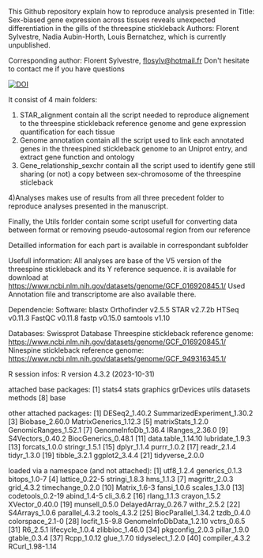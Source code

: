This Github repository explain how to reproduce analysis presented in 
Title: Sex-biased gene expression across tissues reveals unexpected differentiation in the gills of the threespine stickleback
Authors: Florent Sylvestre, Nadia Aubin-Horth, Louis Bernatchez,
which is currently unpublished.

Corresponding author: Florent Sylvestre, flosylv@hotmail.fr
Don't hesitate to contact me if you have questions

[![DOI](https://zenodo.org/badge/787045413.svg)](https://zenodo.org/doi/10.5281/zenodo.11477975)



It consist of 4 main folders:

1) STAR_alignment contain all the script needed to reproduce alignement to the threespine stickleback reference genome and gene expression quantification for each tissue
2) Genome annotation contain all the script used to link each annotated genes in the threespined stickleback genome to an Uniprot entry, and extract gene function and ontology
3) Gene_relationship_sexchr contain all the script used to identify gene still sharing (or not) a copy between sex-chromosome of the threespine sticleback

4)Analyses makes use of results from all three precedent folder to reproduce analyses presented in the manuscript.

Finally, the Utils forlder contain some script usefull for converting data between format or removing pseudo-autosomal region from our reference

Detailled information for each part is available in correspondant subfolder


Usefull information:
All analyses are base of the V5 version of the threespine stickleback and its Y reference sequence.
it is available for download at https://www.ncbi.nlm.nih.gov/datasets/genome/GCF_016920845.1/
Used Annotation file and transcriptome are also available there.

Dependencie:
Software:
blastx
Orthofinder v2.5.5
STAR v2.7.2b
HTSeq v0.11.3
FastQC v0.11.8
fastp v0.15.0
samtools  v1.10

Databases:
Swissprot Database
Threespine stickleback reference genome: https://www.ncbi.nlm.nih.gov/datasets/genome/GCF_016920845.1/
Ninespine stickleback reference genome: https://www.ncbi.nlm.nih.gov/datasets/genome/GCF_949316345.1/

R session infos:
R version 4.3.2 (2023-10-31)

attached base packages:
[1] stats4    stats     graphics  grDevices utils     datasets  methods
[8] base

other attached packages:
 [1] DESeq2_1.40.2               SummarizedExperiment_1.30.2
 [3] Biobase_2.60.0              MatrixGenerics_1.12.3
 [5] matrixStats_1.2.0           GenomicRanges_1.52.1
 [7] GenomeInfoDb_1.36.4         IRanges_2.36.0
 [9] S4Vectors_0.40.2            BiocGenerics_0.48.1
[11] data.table_1.14.10          lubridate_1.9.3
[13] forcats_1.0.0               stringr_1.5.1
[15] dplyr_1.1.4                 purrr_1.0.2
[17] readr_2.1.4                 tidyr_1.3.0
[19] tibble_3.2.1                ggplot2_3.4.4
[21] tidyverse_2.0.0

loaded via a namespace (and not attached):
 [1] utf8_1.2.4              generics_0.1.3          bitops_1.0-7
 [4] lattice_0.22-5          stringi_1.8.3           hms_1.1.3
 [7] magrittr_2.0.3          grid_4.3.2              timechange_0.2.0
[10] Matrix_1.6-3            fansi_1.0.6             scales_1.3.0
[13] codetools_0.2-19        abind_1.4-5             cli_3.6.2
[16] rlang_1.1.3             crayon_1.5.2            XVector_0.40.0
[19] munsell_0.5.0           DelayedArray_0.26.7     withr_2.5.2
[22] S4Arrays_1.0.6          parallel_4.3.2          tools_4.3.2
[25] BiocParallel_1.34.2     tzdb_0.4.0              colorspace_2.1-0
[28] locfit_1.5-9.8          GenomeInfoDbData_1.2.10 vctrs_0.6.5
[31] R6_2.5.1                lifecycle_1.0.4         zlibbioc_1.46.0
[34] pkgconfig_2.0.3         pillar_1.9.0            gtable_0.3.4
[37] Rcpp_1.0.12             glue_1.7.0              tidyselect_1.2.0
[40] compiler_4.3.2          RCurl_1.98-1.14


